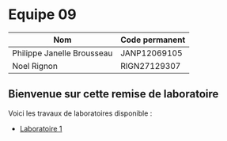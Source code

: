 # Equipe 09

|Nom|Code permanent|
|---|--------------|
|Philippe Janelle Brousseau|JANP12069105|
|Noel Rignon|RIGN27129307|

## Bienvenue sur cette remise de laboratoire

Voici les travaux de laboratoires disponible :

 - [Laboratoire 1](TP1/README.md)


